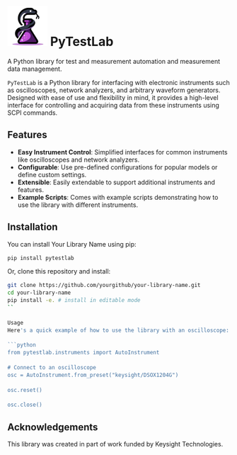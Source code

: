 # ![PyTestLab](pytestlab_logo.png) PyTestLab

A Python library for test and measurement  automation and measurement data management.

`PyTestLab` is a Python library for interfacing with electronic instruments such as oscilloscopes, network analyzers, and arbitrary waveform generators. Designed with ease of use and flexibility in mind, it provides a high-level interface for controlling and acquiring data from these instruments using SCPI commands.

## Features

- **Easy Instrument Control**: Simplified interfaces for common instruments like oscilloscopes and network analyzers.
- **Configurable**: Use pre-defined configurations for popular models or define custom settings.
- **Extensible**: Easily extendable to support additional instruments and features.
- **Example Scripts**: Comes with example scripts demonstrating how to use the library with different instruments.

## Installation

You can install Your Library Name using pip:

```bash
pip install pytestlab
```

Or, clone this repository and install:

```bash
git clone https://github.com/yourgithub/your-library-name.git
cd your-library-name
pip install -e. # install in editable mode
``

Usage
Here's a quick example of how to use the library with an oscilloscope:

```python
from pytestlab.instruments import AutoInstrument

# Connect to an oscilloscope
osc = AutoInstrument.from_preset("keysight/DSOX1204G")

osc.reset()

osc.close()
```

## Acknowledgements

This library was created in part of work funded by Keysight Technologies.
